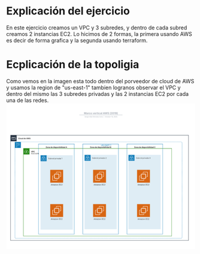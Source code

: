 # Explicación del ejercicio
En este ejercicio creamos un VPC y 3 subredes, y dentro de cada subred creamos 2 instancias EC2. Lo hicimos de 2 formas, la primera usando AWS es decir de forma grafica
y la segunda usando terraform. 

# Ecplicación de la topoligia 
Como vemos en la imagen esta todo dentro del porveedor de cloud de AWS y usamos la region de "us-east-1" tambien logranos observar el VPC y dentro del mismo
las 3 subredes privadas y las 2 instancias EC2 por cada una de las redes.
![TOPOLOGIA DEL EJERCICIO](assets/Topologia2.png)






